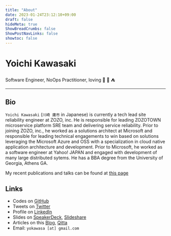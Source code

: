 ```yaml
---
title: "About"
date: 2023-01-24T23:12:10+09:00
draft: false
hideMeta: true
ShowBreadCrumbs: false
ShowPostNavLinks: false
showtoc: false
---
```


# Yoichi Kawasaki

Software Engineer, NoOps Practitioner, loving 🧖 🍺 ⛺

---
## Bio

`Yoichi Kawasaki` (`川崎 庸市` in Japanese) is currently a tech lead site reliability engineer at ZOZO, inc. He is responsible for leading ZOZOTOWN microservice platform SRE team and delivering service reliability. Prior to joining ZOZO, inc., he worked as a solutions architect at Microsoft and responsible for leading technical engagements to win based on solutions leveraging the Microsoft Azure and OSS with a specialization in cloud native application architecture and development. Prior to Microsoft, he worked as a software engineer at Yahoo! JAPAN and engaged with development of many large distributed sytems. He has a BBA degree from the University of Georgia, Athens GA.

My recent publications and talks can be found at [this page](/works)

## Links

- Codes on [GitHub](https://github.com/yokawasa)
- Tweets on [Twitter](https://twitter.com/yokawasa)
- Profile on [LinkedIn](https://www.linkedin.com/in/yokawasa/)
- Slides on [SpeakerDeck](https://speakerdeck.com/yokawasa), [Slideshare](https://www.slideshare.net/yokawasa/presentations)
- Articles on this [Blog](/posts), [Qitta](https://qiita.com/yokawasa)
- Email: `yokawasa [at] gmail.com`



